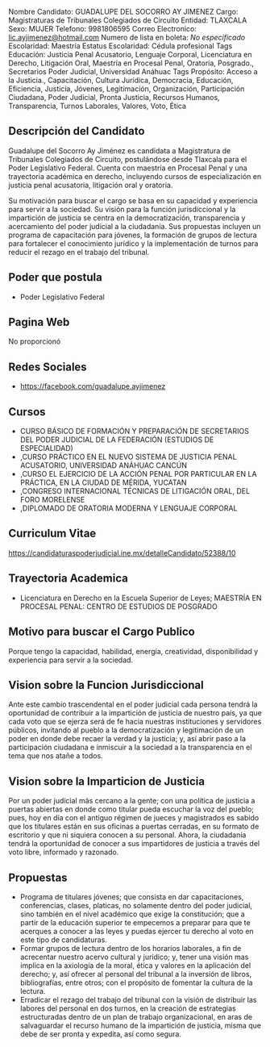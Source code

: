 Nombre Candidato: GUADALUPE DEL SOCORRO AY JIMENEZ
Cargo: Magistraturas de Tribunales Colegiados de Circuito
Entidad: TLAXCALA
Sexo: MUJER
Telefono: 9981806595
Correo Electronico: lic.ayjimenez@hotmail.com
Numero de lista en boleta: *No especificado*
Escolaridad: Maestría
Estatus Escolaridad: Cédula profesional
Tags Educación: Justicia Penal Acusatorio, Lenguaje Corporal, Licenciatura en Derecho, Litigación Oral, Maestría en Procesal Penal, Oratoria, Posgrado., Secretarios Poder Judicial, Universidad Anáhuac
Tags Propósito: Acceso a la Justicia., Capacitación, Cultura Jurídica, Democracia, Educación, Eficiencia, Justicia, Jóvenes, Legitimación, Organización, Participación Ciudadana, Poder Judicial, Pronta Justicia, Recursos Humanos, Transparencia, Turnos Laborales, Valores, Voto, Ética


## Descripción del Candidato 

Guadalupe del Socorro Ay Jiménez es candidata a Magistratura de Tribunales Colegiados de Circuito, postulándose desde Tlaxcala para el Poder Legislativo Federal. Cuenta con maestría en Procesal Penal y una trayectoria académica en derecho, incluyendo cursos de especialización en justicia penal acusatoria, litigación oral y oratoria.

Su motivación para buscar el cargo se basa en su capacidad y experiencia para servir a la sociedad.  Su visión para la función jurisdiccional y la impartición de justicia se centra en la democratización, transparencia y acercamiento del poder judicial a la ciudadanía.  Sus propuestas incluyen un programa de capacitación para jóvenes, la formación de grupos de lectura para fortalecer el conocimiento jurídico y la implementación de turnos para reducir el rezago en el trabajo del tribunal.


## Poder que postula

- Poder Legislativo Federal


## Pagina Web

No proporcionó


## Redes Sociales

- https://facebook.com/guadalupe.ayjimenez


## Cursos

- CURSO BÁSICO DE FORMACIÓN Y PREPARACIÓN DE SECRETARIOS DEL PODER JUDICIAL DE LA FEDERACIÓN (ESTUDIOS DE ESPECIALIDAD)
- ,CURSO PRÁCTICO EN EL NUEVO SISTEMA DE JUSTICIA PENAL ACUSATORIO, UNIVERSIDAD ANÁHUAC CANCÚN
- ,CURSO EL EJERCICIO DE LA ACCIÓN PENAL POR PARTICULAR EN LA PRÁCTICA, EN LA CIUDAD DE MÉRIDA, YUCATAN
- ,CONGRESO INTERNACIONAL TÉCNICAS DE LITIGACIÓN ORAL, DEL FORO MORELENSE
- ,DIPLOMADO DE ORATORIA MODERNA Y LENGUAJE CORPORAL


## Curriculum Vitae

https://candidaturaspoderjudicial.ine.mx/detalleCandidato/52388/10


## Trayectoria Academica

- Licenciatura en Derecho en la Escuela Superior de Leyes; MAESTRÍA EN PROCESAL PENAL: CENTRO DE ESTUDIOS DE POSGRADO


## Motivo para buscar el Cargo Publico

Porque tengo la capacidad, habilidad, energía, creatividad, disponibilidad y experiencia para servir a la sociedad.


## Vision sobre la Funcion Jurisdiccional

Ante este cambio trascendental en el poder judicial cada persona tendrá la oportunidad de contribuir a la impartición de justicia de nuestro país, ya que cada voto que se ejerza será de fe hacia nuestras instituciones y servidores públicos, invitando al pueblo a la democratización y legitimación de un poder en donde debe recaer la verdad y la justicia; y, así abrir paso a la participación ciudadana e inmiscuir a la sociedad a la transparencia en el tema que nos atañe a todos.


## Vision sobre la Imparticion de Justicia

Por un poder judicial más cercano a la gente; con una política de justicia a puertas abiertas en donde como titular pueda escuchar la voz del pueblo; pues, hoy en día con el antiguo régimen de jueces y magistrados es sabido que los titulares están en sus oficinas a puertas cerradas, en su formato de escritorio y que ni siquiera conocen a su personal. Ahora, la ciudadanía tendrá la oportunidad de conocer a sus impartidores de justicia a través del voto libre, informado y razonado.


## Propuestas

- Programa de titulares jóvenes; que consista en dar capacitaciones, conferencias, clases, platicas, no solamente dentro del poder judicial, sino también en el nivel académico que exige la constitución; que a partir de la educación  superior te empecemos a preparar para que te acerques a conocer a las leyes y puedas ejercer tu derecho al voto en este tipo de candidaturas.
- Formar grupos de lectura dentro de los horarios laborales, a fin de acrecentar nuestro acervo cultural y jurídico; y, tener una visión mas implica en la axiología de la moral, ética y valores en la aplicación del derecho; y, así ofrecer al personal del tribunal a la inversión de libros, bibliografías, entre otros; con el propósito de fomentar la cultura de la lectura.
- Erradicar el rezago del trabajo del tribunal con la visión de distribuir las labores del personal en dos turnos, en la creación de estrategias estructuradas dentro de un plan de trabajo organizacional, en aras de salvaguardar el recurso humano de la impartición de justicia, misma que debe de ser pronta y expedita, así como segura.

